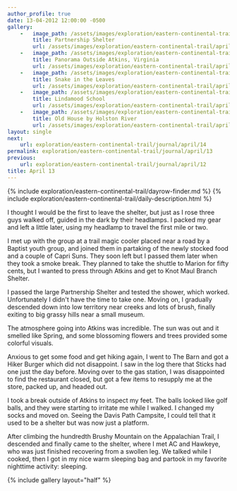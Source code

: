 ```yaml
---
author_profile: true
date: 13-04-2012 12:00:00 -0500
gallery:
    -   image_path: /assets/images/exploration/eastern-continental-trail/april/small/13-1.jpg
        title: Partnership Shelter
        url: /assets/images/exploration/eastern-continental-trail/april/large/13-1.jpg
    -   image_path: /assets/images/exploration/eastern-continental-trail/april/small/13-2.jpg
        title: Panorama Outside Atkins, Virginia
        url: /assets/images/exploration/eastern-continental-trail/april/large/13-2.jpg
    -   image_path: /assets/images/exploration/eastern-continental-trail/april/small/13-3.jpg
        title: Snake in the Leaves
        url: /assets/images/exploration/eastern-continental-trail/april/large/13-3.jpg
    -   image_path: /assets/images/exploration/eastern-continental-trail/april/small/13-4.jpg
        title: Lindamood School
        url: /assets/images/exploration/eastern-continental-trail/april/large/13-4.jpg
    -   image_path: /assets/images/exploration/eastern-continental-trail/april/small/13-5.jpg
        title: Old House by Holston River
        url: /assets/images/exploration/eastern-continental-trail/april/large/13-5.jpg
layout: single
next:
    url: exploration/eastern-continental-trail/journal/april/14
permalink: exploration/eastern-continental-trail/journal/april/13
previous:
    url: exploration/eastern-continental-trail/journal/april/12
title: April 13
---
```

{% include exploration/eastern-continental-trail/dayrow-finder.md %}
{% include exploration/eastern-continental-trail/daily-description.html %}

I thought I would be the first to leave the shelter, but just as I rose three guys walked off, guided in the dark by their headlamps. I packed my gear and left a little later, using my headlamp to travel the first mile or two.

I met up with the group at a trail magic cooler placed near a road by a Baptist youth group, and joined them in partaking of the newly stocked food and a couple of Capri Suns. They soon left but I passed them later when they took a smoke break. They planned to take the shuttle to Marion for fifty cents, but I wanted to press through Atkins and get to Knot Maul Branch Shelter.

I passed the large Partnership Shelter and tested the shower, which worked. Unfortunately I didn't have the time to take one. Moving on, I gradually descended down into low territory near creeks and lots of brush, finally exiting to big grassy hills near a small museum.

The atmosphere going into Atkins was incredible. The sun was out and it smelled like Spring, and some blossoming flowers and trees provided some colorful visuals.

Anxious to get some food and get hiking again, I went to The Barn and got a Hiker Burger which did not disappoint. I saw in the log there that Sticks had one just the day before. Moving over to the gas station, I was disappointed to find the restaurant closed, but got a few items to resupply me at the store, packed up, and headed out.

I took a break outside of Atkins to inspect my feet. The balls looked like golf balls, and they were starting to irritate me while I walked. I changed my socks and moved on. Seeing the Davis Path Campsite, I could tell that it used to be a shelter but was now just a platform.

After climbing the hundredth Brushy Mountain on the Appalachian Trail, I descended and finally came to the shelter, where I met AC and Hawkeye, who was just finished recovering from a swollen leg. We talked while I cooked, then I got in my nice warm sleeping bag and partook in my favorite nighttime activity: sleeping.

{% include gallery layout="half" %}